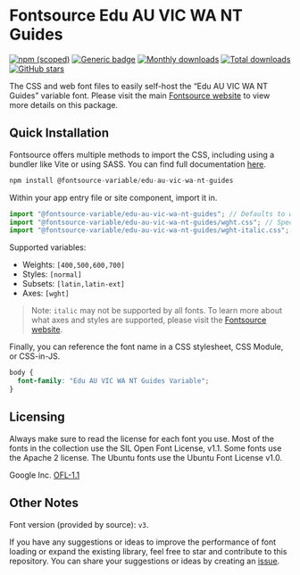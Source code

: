 # Fontsource Edu AU VIC WA NT Guides

[![npm (scoped)](https://img.shields.io/npm/v/@fontsource-variable/edu-au-vic-wa-nt-guides?color=brightgreen)](https://www.npmjs.com/package/@fontsource-variable/edu-au-vic-wa-nt-guides) [![Generic badge](https://img.shields.io/badge/fontsource-passing-brightgreen)](https://github.com/fontsource/fontsource) [![Monthly downloads](https://badgen.net/npm/dm/@fontsource-variable/edu-au-vic-wa-nt-guides)](https://github.com/fontsource/fontsource) [![Total downloads](https://badgen.net/npm/dt/@fontsource-variable/edu-au-vic-wa-nt-guides)](https://github.com/fontsource/fontsource) [![GitHub stars](https://img.shields.io/github/stars/fontsource/fontsource.svg?style=social&label=Star)](https://github.com/fontsource/fontsource/stargazers)

The CSS and web font files to easily self-host the “Edu AU VIC WA NT Guides” variable font. Please visit the main [Fontsource website](https://fontsource.org/fonts/edu-au-vic-wa-nt-guides) to view more details on this package.

## Quick Installation

Fontsource offers multiple methods to import the CSS, including using a bundler like Vite or using SASS. You can find full documentation [here](https://fontsource.org/docs/getting-started/introduction).

```javascript
npm install @fontsource-variable/edu-au-vic-wa-nt-guides
```

Within your app entry file or site component, import it in.

```javascript
import "@fontsource-variable/edu-au-vic-wa-nt-guides"; // Defaults to wght axis
import "@fontsource-variable/edu-au-vic-wa-nt-guides/wght.css"; // Specify axis
import "@fontsource-variable/edu-au-vic-wa-nt-guides/wght-italic.css"; // Specify axis and style
```

Supported variables:
- Weights: `[400,500,600,700]`
- Styles: `[normal]`
- Subsets: `[latin,latin-ext]`
- Axes: `[wght]`

> Note: `italic` may not be supported by all fonts. To learn more about what axes and styles are supported, please visit the [Fontsource website](https://fontsource.org/fonts/edu-au-vic-wa-nt-guides).

Finally, you can reference the font name in a CSS stylesheet, CSS Module, or CSS-in-JS.

```css
body {
  font-family: "Edu AU VIC WA NT Guides Variable";
}
```

## Licensing
Always make sure to read the license for each font you use. Most of the fonts in the collection use the SIL Open Font License, v1.1. Some fonts use the Apache 2 license. The Ubuntu fonts use the Ubuntu Font License v1.0.

Google Inc.
[OFL-1.1](http://scripts.sil.org/OFL)

## Other Notes
Font version (provided by source): `v3`.

If you have any suggestions or ideas to improve the performance of font loading or expand the existing library, feel free to star and contribute to this repository. You can share your suggestions or ideas by creating an [issue](https://github.com/fontsource/fontsource/issues).